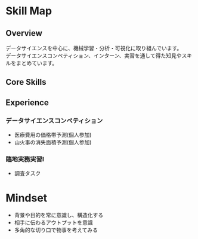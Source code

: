 # Skill Map

## Overview
データサイエンスを中心に、機械学習・分析・可視化に取り組んでいます。 <br>
データサイエンスコンペティション、インターン、実習を通して得た知見やスキルをまとめています。

## Core Skills

## Experience
### データサイエンスコンペティション
- 医療費用の価格帯予測(個人参加)
- 山火事の消失面積予測(個人参加)

### 臨地実務実習I
- 調査タスク


# Mindset
- 背景や目的を常に意識し、構造化する
- 相手に伝わるアウトプットを意識
- 多角的な切り口で物事を考えてみる
